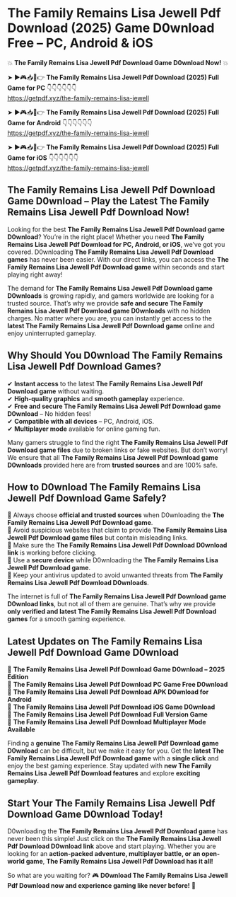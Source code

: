 # The Family Remains Lisa Jewell Pdf Download (2025) Game D0wnload Free – PC, Android & iOS

💥 **The Family Remains Lisa Jewell Pdf Download Game D0wnload Now!** 💥  

➤ ►🎮📥📱👉 **The Family Remains Lisa Jewell Pdf Download (2025) Full Game for PC** 👇👇👇👇👇👇  
https://getpdf.xyz/the-family-remains-lisa-jewell  

➤ ►🎮📥📱👉 **The Family Remains Lisa Jewell Pdf Download (2025) Full Game for Android** 👇👇👇👇👇👇  
https://getpdf.xyz/the-family-remains-lisa-jewell  

➤ ►🎮📥📱👉 **The Family Remains Lisa Jewell Pdf Download (2025) Full Game for iOS** 👇👇👇👇👇👇  
https://getpdf.xyz/the-family-remains-lisa-jewell  

## The Family Remains Lisa Jewell Pdf Download Game D0wnload – Play the Latest The Family Remains Lisa Jewell Pdf Download Now!

Looking for the best **The Family Remains Lisa Jewell Pdf Download game D0wnload**? You’re in the right place! Whether you need **The Family Remains Lisa Jewell Pdf Download for PC, Android, or iOS**, we’ve got you covered. D0wnloading **The Family Remains Lisa Jewell Pdf Download games** has never been easier. With our direct links, you can access the **The Family Remains Lisa Jewell Pdf Download game** within seconds and start playing right away!  

The demand for **The Family Remains Lisa Jewell Pdf Download game D0wnloads** is growing rapidly, and gamers worldwide are looking for a trusted source. That’s why we provide **safe and secure The Family Remains Lisa Jewell Pdf Download game D0wnloads** with no hidden charges. No matter where you are, you can instantly get access to the **latest The Family Remains Lisa Jewell Pdf Download game** online and enjoy uninterrupted gameplay.  

## **Why Should You D0wnload The Family Remains Lisa Jewell Pdf Download Games?**  

✔ **Instant access** to the latest **The Family Remains Lisa Jewell Pdf Download game** without waiting.  
✔ **High-quality graphics** and **smooth gameplay** experience.  
✔ **Free and secure The Family Remains Lisa Jewell Pdf Download game D0wnload** – No hidden fees!  
✔ **Compatible with all devices** – PC, Android, iOS.  
✔ **Multiplayer mode** available for online gaming fun.  

Many gamers struggle to find the right **The Family Remains Lisa Jewell Pdf Download game files** due to broken links or fake websites. But don’t worry! We ensure that all **The Family Remains Lisa Jewell Pdf Download game D0wnloads** provided here are from **trusted sources** and are 100% safe.  

## **How to D0wnload The Family Remains Lisa Jewell Pdf Download Game Safely?**  

📌 Always choose **official and trusted sources** when D0wnloading the **The Family Remains Lisa Jewell Pdf Download game**.  
📌 Avoid suspicious websites that claim to provide **The Family Remains Lisa Jewell Pdf Download game files** but contain misleading links.  
📌 Make sure the **The Family Remains Lisa Jewell Pdf Download D0wnload link** is working before clicking.  
📌 Use a **secure device** while D0wnloading the **The Family Remains Lisa Jewell Pdf Download game**.  
📌 Keep your antivirus updated to avoid unwanted threats from **The Family Remains Lisa Jewell Pdf Download D0wnloads**.  

The internet is full of **The Family Remains Lisa Jewell Pdf Download game D0wnload links**, but not all of them are genuine. That’s why we provide **only verified and latest The Family Remains Lisa Jewell Pdf Download games** for a smooth gaming experience.  

## **Latest Updates on The Family Remains Lisa Jewell Pdf Download Game D0wnload**  

🔹 **The Family Remains Lisa Jewell Pdf Download Game D0wnload – 2025 Edition**  
🔹 **The Family Remains Lisa Jewell Pdf Download PC Game Free D0wnload**  
🔹 **The Family Remains Lisa Jewell Pdf Download APK D0wnload for Android**  
🔹 **The Family Remains Lisa Jewell Pdf Download iOS Game D0wnload**  
🔹 **The Family Remains Lisa Jewell Pdf Download Full Version Game**  
🔹 **The Family Remains Lisa Jewell Pdf Download Multiplayer Mode Available**  

Finding a **genuine The Family Remains Lisa Jewell Pdf Download game D0wnload** can be difficult, but we make it easy for you. Get the **latest The Family Remains Lisa Jewell Pdf Download game** with a **single click** and enjoy the best gaming experience. Stay updated with **new The Family Remains Lisa Jewell Pdf Download features** and explore **exciting gameplay**.  

## **Start Your The Family Remains Lisa Jewell Pdf Download Game D0wnload Today!**  

D0wnloading the **The Family Remains Lisa Jewell Pdf Download game** has never been this simple! Just click on the **The Family Remains Lisa Jewell Pdf Download D0wnload link** above and start playing. Whether you are looking for an **action-packed adventure, multiplayer battle, or an open-world game**, **The Family Remains Lisa Jewell Pdf Download has it all!**  

So what are you waiting for? 🎮 **D0wnload The Family Remains Lisa Jewell Pdf Download now and experience gaming like never before!** 🚀  